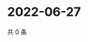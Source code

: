 # 2022-06-27

共 0 条

<!-- BEGIN WEIBO -->
<!-- 最后更新时间 Mon Jun 27 2022 16:22:51 GMT+0800 (China Standard Time) -->

<!-- END WEIBO -->
